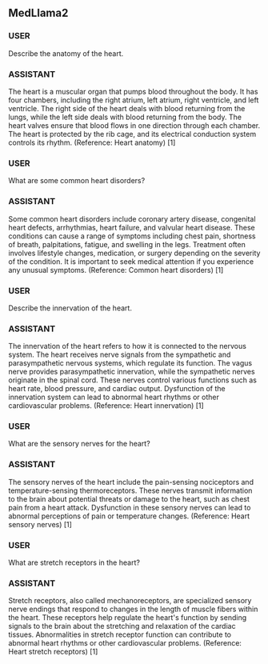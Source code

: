 ## MedLlama2

### USER
Describe the anatomy of the heart.

### ASSISTANT
The heart is a muscular organ that pumps blood throughout the body. It has four chambers, including the right atrium, left atrium, right ventricle, and left ventricle. The right side of the heart deals with blood returning from the lungs, while the left side deals with blood returning from the body. The heart valves ensure that blood flows in one direction through each chamber. The heart is protected by the rib cage, and its electrical conduction system controls its rhythm. (Reference: Heart anatomy) [1]

### USER
What are some common heart disorders?

### ASSISTANT
Some common heart disorders include coronary artery disease, congenital heart defects, arrhythmias, heart failure, and valvular heart disease. These conditions can cause a range of symptoms including chest pain, shortness of breath, palpitations, fatigue, and swelling in the legs. Treatment often involves lifestyle changes, medication, or surgery depending on the severity of the condition. It is important to seek medical attention if you experience any unusual symptoms. (Reference: Common heart disorders) [1]

### USER
Describe the innervation of the heart.

### ASSISTANT
The innervation of the heart refers to how it is connected to the nervous system. The heart receives nerve signals from the sympathetic and parasympathetic nervous systems, which regulate its function. The vagus nerve provides parasympathetic innervation, while the sympathetic nerves originate in the spinal cord. These nerves control various functions such as heart rate, blood pressure, and cardiac output. Dysfunction of the innervation system can lead to abnormal heart rhythms or other cardiovascular problems. (Reference: Heart innervation) [1]

### USER
What are the sensory nerves for the heart?

### ASSISTANT
The sensory nerves of the heart include the pain-sensing nociceptors and temperature-sensing thermoreceptors. These nerves transmit information to the brain about potential threats or damage to the heart, such as chest pain from a heart attack. Dysfunction in these sensory nerves can lead to abnormal perceptions of pain or temperature changes. (Reference: Heart sensory nerves) [1]

### USER
What are stretch receptors in the heart?

### ASSISTANT
Stretch receptors, also called mechanoreceptors, are specialized sensory nerve endings that respond to changes in the length of muscle fibers within the heart. These receptors help regulate the heart's function by sending signals to the brain about the stretching and relaxation of the cardiac tissues. Abnormalities in stretch receptor function can contribute to abnormal heart rhythms or other cardiovascular problems. (Reference: Heart stretch receptors) [1]
